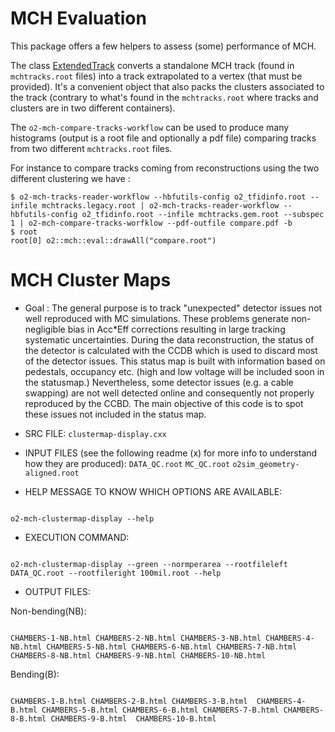 <!-- doxy
\page refDetectorsMUONMCHEvaluation MCH Evaluation
/doxy -->

# MCH Evaluation

This package offers a few helpers to assess (some) performance of MCH.

The class [ExtendedTrack](include/MCHEvaluation/ExtendedTrack.h) converts a standalone MCH track (found in `mchtracks.root` files) into a track extrapolated to a vertex (that must be provided). It's a convenient object that also packs the clusters associated to the track (contrary to what's found in the `mchtracks.root` where tracks and clusters are in two different containers).

The `o2-mch-compare-tracks-workflow` can be used to produce many histograms (output is a root file and optionally a pdf file) comparing tracks from two different `mchtracks.root` files.

For instance to compare tracks coming from reconstructions using the two different clustering we have :

```shell
$ o2-mch-tracks-reader-workflow --hbfutils-config o2_tfidinfo.root --infile mchtracks.legacy.root | o2-mch-tracks-reader-workflow --hbfutils-config o2_tfidinfo.root --infile mchtracks.gem.root --subspec 1 | o2-mch-compare-tracks-worfklow --pdf-outfile compare.pdf -b
$ root
root[0] o2::mch::eval::drawAll("compare.root")
```
# MCH Cluster Maps

 - Goal : The general purpose is to track "unexpected" detector issues not well reproduced with MC simulations. These problems generate non-negligible bias in Acc*Eff corrections resulting in large tracking systematic uncertainties. During the data reconstruction, the status of the detector is calculated with the CCDB which is used to discard most of the detector issues. This status map is built with information based on pedestals, occupancy etc. (high and low voltage will be included soon in the statusmap.) Nevertheless, some detector issues (e.g. a cable swapping) are not well detected online and consequently not properly reproduced by the CCBD. The main objective of this code is to spot these issues not included in the status map.

 - SRC FILE:
 `clustermap-display.cxx`

- INPUT FILES (see the following readme (x) for more info to understand how they are produced):
`DATA_QC.root`
`MC_QC.root`
`o2sim_geometry-aligned.root`

 - HELP MESSAGE TO KNOW WHICH OPTIONS ARE AVAILABLE:
```shell

o2-mch-clustermap-display --help

```

 - EXECUTION COMMAND:

```shell

o2-mch-clustermap-display --green --normperarea --rootfileleft DATA_QC.root --rootfileright 100mil.root --help

```

  - OUTPUT FILES:

 Non-bending(NB):

 ```shell

CHAMBERS-1-NB.html CHAMBERS-2-NB.html CHAMBERS-3-NB.html CHAMBERS-4-NB.html CHAMBERS-5-NB.html CHAMBERS-6-NB.html CHAMBERS-7-NB.html CHAMBERS-8-NB.html CHAMBERS-9-NB.html CHAMBERS-10-NB.html

```
Bending(B):
 ```shell

CHAMBERS-1-B.html CHAMBERS-2-B.html CHAMBERS-3-B.html  CHAMBERS-4-B.html CHAMBERS-5-B.html CHAMBERS-6-B.html CHAMBERS-7-B.html CHAMBERS-8-B.html CHAMBERS-9-B.html  CHAMBERS-10-B.html

```
